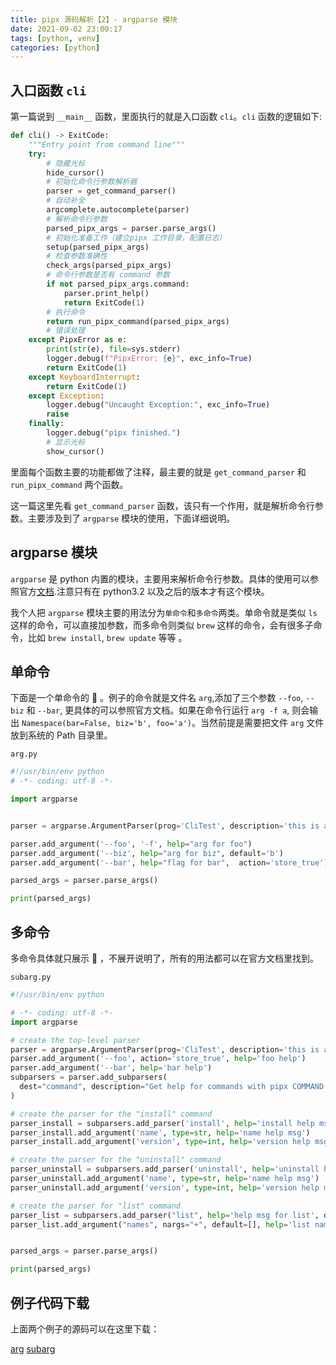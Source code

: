 ```yaml
---
title: pipx 源码解析【2】- argparse 模块
date: 2021-09-02 23:00:17
tags: [python, venv]
categories: [python]
---
```


## 入口函数 `cli`

第一篇说到 `__main__` 函数，里面执行的就是入口函数 `cli`。`cli` 函数的逻辑如下:

```python
def cli() -> ExitCode:
    """Entry point from command line"""
    try:
        # 隐藏光标
        hide_cursor()
        # 初始化命令行参数解析器
        parser = get_command_parser()
        # 自动补全
        argcomplete.autocomplete(parser)
        # 解析命令行参数
        parsed_pipx_args = parser.parse_args()
        # 初始化准备工作（建立pipx 工作目录，配置日志）
        setup(parsed_pipx_args)
        # 检查参数准确性
        check_args(parsed_pipx_args)
        # 命令行参数是否有 command 参数
        if not parsed_pipx_args.command:
            parser.print_help()
            return ExitCode(1)
        # 执行命令
        return run_pipx_command(parsed_pipx_args)
        # 错误处理
    except PipxError as e:
        print(str(e), file=sys.stderr)
        logger.debug(f"PipxError: {e}", exc_info=True)
        return ExitCode(1)
    except KeyboardInterrupt:
        return ExitCode(1)
    except Exception:
        logger.debug("Uncaught Exception:", exc_info=True)
        raise
    finally:
        logger.debug("pipx finished.")
        # 显示光标
        show_cursor()
```

里面每个函数主要的功能都做了注释，最主要的就是 `get_command_parser` 和 `run_pipx_command` 两个函数。

这一篇这里先看 `get_command_parser` 函数，该只有一个作用，就是解析命令行参数。主要涉及到了 `argparse` 模块的使用，下面详细说明。

<!--more-->

## argparse 模块

`argparse` 是 python 内置的模块，主要用来解析命令行参数。具体的使用可以参照官方[文档](https://docs.python.org/3/library/argparse.html).注意只有在 python3.2 以及之后的版本才有这个模块。

我个人把 `argparse` 模块主要的用法分为`单命令`和`多命令`两类。单命令就是类似 `ls` 这样的命令，可以直接加参数，而多命令则类似 `brew` 这样的命令，会有很多子命令，比如 `brew install`, `brew update` 等等
。

## 单命令

下面是一个单命令的 🌰 。例子的命令就是文件名 `arg`,添加了三个参数 `--foo`, `--biz` 和 `--bar`, 更具体的可以参照官方文档。如果在命令行运行 `arg -f a`, 则会输出 `Namespace(bar=False, biz='b', foo='a')`。当然前提是需要把文件 `arg` 文件放到系统的 Path 目录里。

`arg.py`

```python
#!/usr/bin/env python
# -*- coding: utf-8 -*-

import argparse


parser = argparse.ArgumentParser(prog='CliTest', description='this is a test cli')

parser.add_argument('--foo', '-f', help="arg for foo")
parser.add_argument('--biz', help="arg for biz", default='b')
parser.add_argument('--bar', help="flag for bar",  action='store_true')

parsed_args = parser.parse_args()

print(parsed_args)
```

## 多命令

多命令具体就只展示 🌰 ，不展开说明了，所有的用法都可以在官方文档里找到。

`subarg.py`

```python
#!/usr/bin/env python

# -*- coding: utf-8 -*-
import argparse

# create the top-level parser
parser = argparse.ArgumentParser(prog='CliTest', description='this is a test cli')
parser.add_argument('--foo', action='store_true', help='foo help')
parser.add_argument('--bar', help='bar help')
subparsers = parser.add_subparsers(
  dest="command", description="Get help for commands with pipx COMMAND --help"
)

# create the parser for the "install" command
parser_install = subparsers.add_parser('install', help='install help msg', description='desc for install')
parser_install.add_argument('name', type=str, help='name help msg')
parser_install.add_argument('version', type=int, help='version help msg', default=1)

# create the parser for the "uninstall" command
parser_uninstall = subparsers.add_parser('uninstall', help='uninstall help msg', description='desc for uninstall')
parser_uninstall.add_argument('name', type=str, help='name help msg')
parser_uninstall.add_argument('version', type=int, help='version help msg')

# create the parser for "list" command
parser_list = subparsers.add_parser("list", help='help msg for list', description='desc for list')
parser_list.add_argument("names", nargs="+", default=[], help='list names help msg')


parsed_args = parser.parse_args()

print(parsed_args)
```

## 例子代码下载

上面两个例子的源码可以在这里下载：

<a href='/static/python/arg' target="_blank">arg</a>
<a href='/static/python/subarg' target="_blank">subarg</a>
